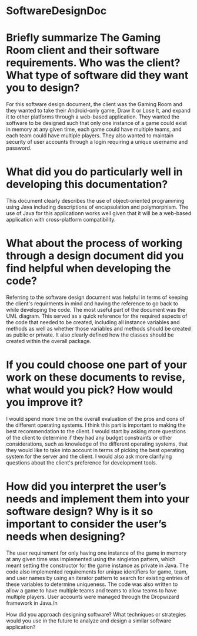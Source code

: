 # SoftwareDesignDoc

# Briefly summarize The Gaming Room client and their software requirements. Who was the client? What type of software did they want you to design?
For this software design document, the client was the Gaming Room and they wanted to take their Android-only game, Draw It or Lose It, and expand it to other platforms through a web-based application.  They wanted the software to be designed such that only one instance of a game could exist in memory at any given time, each game could have multiple teams, and each team could have multiple players.  They also wanted to maintain security of user accounts through a login requiring a unique username and password.


# What did you do particularly well in developing this documentation?
This document clearly describes the use of object-oriented programming using Java including descriptions of encapsulation and polymorphism.  The use of Java for this applicationn works well given that it will be a web-based application with cross-platform compatibility.

# What about the process of working through a design document did you find helpful when developing the code?
Referring to the software design document was helpful in terms of keeping the client's requirments in mind and having the reference to go back to while developing the code.  The most useful part of the document was the UML diagram.  This served as a quick reference for the required aspects of the code that needed to be created, including all instance variables and methods as well as whether those variables and methods should be created as public or private.  It also clearly defined how the classes should be created within the overall package.

# If you could choose one part of your work on these documents to revise, what would you pick? How would you improve it?
I would spend more time on the overall evaluation of the pros and cons of the different operating systems.  I think this part is important to making the best recommendation to the client.  I would start by asking more questions of the client to determine if they had any budget constraints or other considerations, such as knowledge of the different operating systems, that they would like to take into account in terms of picking the best operating system for the server and the client.  I would also ask more clarifying questions about the client's preference for development tools.

# How did you interpret the user’s needs and implement them into your software design? Why is it so important to consider the user’s needs when designing?
The user requirement for only having one instance of the game in memory at any given time was implemented using the singleton pattern, which meant setting the constructor for the game instance as private in Java.  The code also implemented requirements for unique identifiers for game, team, and user names by using an iterator pattern to search for existing entries of these variables to determine uniqueness.  The code was also written to allow a game to have multiple teams and teams to allow teams to have multiple players.  User accounts were managed through the Dropwizard framework in Java./n

How did you approach designing software? What techniques or strategies would you use in the future to analyze and design a similar software application?
